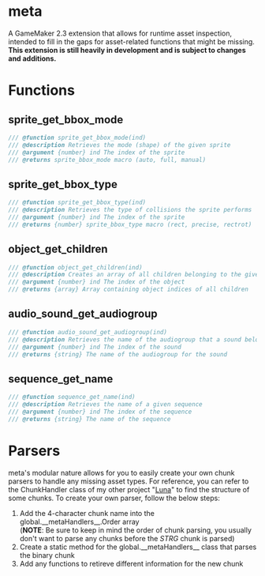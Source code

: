 # meta
A GameMaker 2.3 extension that allows for runtime asset inspection, intended to fill in the gaps for asset-related functions that might be missing.<br>
**This extension is still heavily in development and is subject to changes and additions.**

# Functions
## sprite_get_bbox_mode
```js
/// @function sprite_get_bbox_mode(ind)
/// @description Retrieves the mode (shape) of the given sprite
/// @argument {number} ind The index of the sprite
/// @returns sprite_bbox_mode macro (auto, full, manual)
```

## sprite_get_bbox_type
```js
/// @function sprite_get_bbox_type(ind)
/// @description Retrieves the type of collisions the sprite performs
/// @argument {number} ind The index of the sprite
/// @returns {number} sprite_bbox_type macro (rect, precise, rectrot)
```

## object_get_children
```js
/// @function object_get_children(ind)
/// @description Creates an array of all children belonging to the given object
/// @argument {number} ind The index of the object
/// @returns {array} Array containing object indices of all children
```
## audio_sound_get_audiogroup
```js
/// @function audio_sound_get_audiogroup(ind)
/// @description Retrieves the name of the audiogroup that a sound belongs to
/// @argument {number} ind The index of the sound
/// @returns {string} The name of the audiogroup for the sound
```

## sequence_get_name
```js
/// @function sequence_get_name(ind)
/// @description Retrieves the name of a given sequence
/// @argument {number} ind The index of the sequence
/// @returns {string} The name of the sequence
```

# Parsers
meta's modular nature allows for you to easily create your own chunk parsers to handle any missing asset types. For reference, you can refer to the ChunkHandler class of my other project "[Luna](https://github.com/nommiin/Luna/blob/master/Luna/Data/ChunkHandler.cs)" to find the structure of some chunks. To create your own parser, follow the below steps:
1. Add the 4-character chunk name into the global.\_\_metaHandlers\_\_.Order array<br>(**NOTE**: Be sure to keep in mind the order of chunk parsing, you usually don't want to parse any chunks before the *STRG* chunk is parsed)
2. Create a static method for the global.\_\_metaHandlers\_\_ class that parses the binary chunk
3. Add any functions to retireve different information for the new chunk
